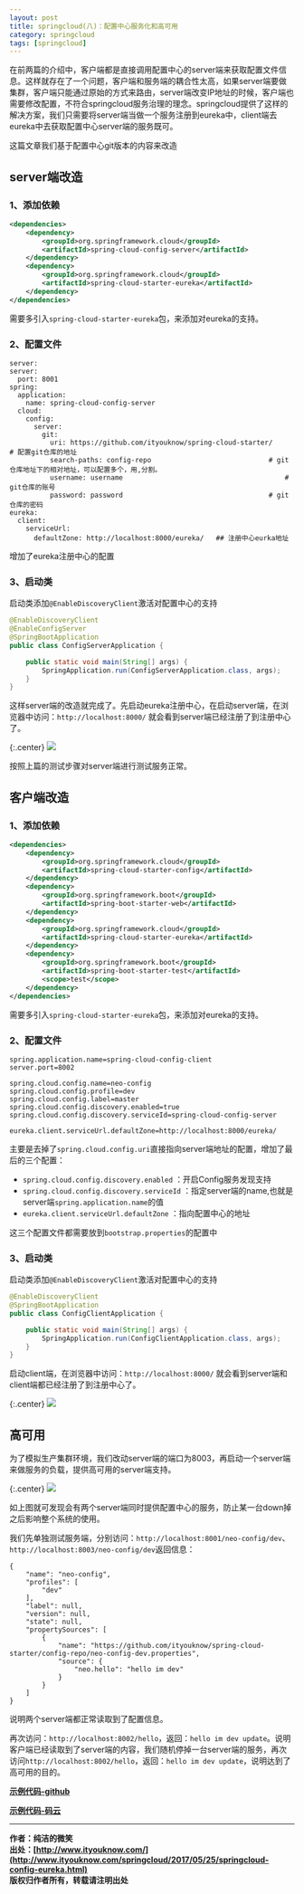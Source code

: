 ```yaml
---
layout: post
title: springcloud(八)：配置中心服务化和高可用
category: springcloud
tags: [springcloud]
---
```



在前两篇的介绍中，客户端都是直接调用配置中心的server端来获取配置文件信息。这样就存在了一个问题，客户端和服务端的耦合性太高，如果server端要做集群，客户端只能通过原始的方式来路由，server端改变IP地址的时候，客户端也需要修改配置，不符合springcloud服务治理的理念。springcloud提供了这样的解决方案，我们只需要将server端当做一个服务注册到eureka中，client端去eureka中去获取配置中心server端的服务既可。

这篇文章我们基于配置中心git版本的内容来改造


## server端改造

### 1、添加依赖

``` xml
<dependencies>
	<dependency>
		<groupId>org.springframework.cloud</groupId>
		<artifactId>spring-cloud-config-server</artifactId>
	</dependency>
	<dependency>
		<groupId>org.springframework.cloud</groupId>
		<artifactId>spring-cloud-starter-eureka</artifactId>
	</dependency>
</dependencies>
```

需要多引入```spring-cloud-starter-eureka```包，来添加对eureka的支持。

### 2、配置文件

``` properties
server:
server:
  port: 8001
spring:
  application:
    name: spring-cloud-config-server
  cloud:
    config:
      server:
        git:
          uri: https://github.com/ityouknow/spring-cloud-starter/     # 配置git仓库的地址
          search-paths: config-repo                             # git仓库地址下的相对地址，可以配置多个，用,分割。
          username: username                                        # git仓库的账号
          password: password                                    # git仓库的密码
eureka:
  client:
    serviceUrl:
      defaultZone: http://localhost:8000/eureka/   ## 注册中心eurka地址
```

增加了eureka注册中心的配置

### 3、启动类

启动类添加```@EnableDiscoveryClient```激活对配置中心的支持

``` java
@EnableDiscoveryClient
@EnableConfigServer
@SpringBootApplication
public class ConfigServerApplication {

	public static void main(String[] args) {
		SpringApplication.run(ConfigServerApplication.class, args);
	}
}
```

这样server端的改造就完成了。先启动eureka注册中心，在启动server端，在浏览器中访问：```http://localhost:8000/``` 就会看到server端已经注册了到注册中心了。

{:.center}
![](http://www.ityouknow.com/assets/images/2017/springcloud/eureka-config01.jpg)


按照上篇的测试步骤对server端进行测试服务正常。


## 客户端改造


### 1、添加依赖

``` xml
<dependencies>
	<dependency>
		<groupId>org.springframework.cloud</groupId>
		<artifactId>spring-cloud-starter-config</artifactId>
	</dependency>
	<dependency>
		<groupId>org.springframework.boot</groupId>
		<artifactId>spring-boot-starter-web</artifactId>
	</dependency>
	<dependency>
		<groupId>org.springframework.cloud</groupId>
		<artifactId>spring-cloud-starter-eureka</artifactId>
	</dependency>
	<dependency>
		<groupId>org.springframework.boot</groupId>
		<artifactId>spring-boot-starter-test</artifactId>
		<scope>test</scope>
	</dependency>
</dependencies>
```

需要多引入```spring-cloud-starter-eureka```包，来添加对eureka的支持。

### 2、配置文件

``` properties
spring.application.name=spring-cloud-config-client
server.port=8002

spring.cloud.config.name=neo-config
spring.cloud.config.profile=dev
spring.cloud.config.label=master
spring.cloud.config.discovery.enabled=true
spring.cloud.config.discovery.serviceId=spring-cloud-config-server

eureka.client.serviceUrl.defaultZone=http://localhost:8000/eureka/
```

主要是去掉了```spring.cloud.config.uri```直接指向server端地址的配置，增加了最后的三个配置：

- ```spring.cloud.config.discovery.enabled``` ：开启Config服务发现支持
- ```spring.cloud.config.discovery.serviceId``` ：指定server端的name,也就是server端```spring.application.name```的值
- ```eureka.client.serviceUrl.defaultZone``` ：指向配置中心的地址

这三个配置文件都需要放到```bootstrap.properties```的配置中

### 3、启动类

启动类添加```@EnableDiscoveryClient```激活对配置中心的支持

``` java
@EnableDiscoveryClient
@SpringBootApplication
public class ConfigClientApplication {

	public static void main(String[] args) {
		SpringApplication.run(ConfigClientApplication.class, args);
	}
}
```

启动client端，在浏览器中访问：```http://localhost:8000/``` 就会看到server端和client端都已经注册了到注册中心了。

{:.center}
![](http://www.ityouknow.com/assets/images/2017/springcloud/eureka-config02.jpg)


## 高可用

为了模拟生产集群环境，我们改动server端的端口为8003，再启动一个server端来做服务的负载，提供高可用的server端支持。

{:.center}
![](http://www.ityouknow.com/assets/images/2017/springcloud/eureka-config03.jpg)

如上图就可发现会有两个server端同时提供配置中心的服务，防止某一台down掉之后影响整个系统的使用。

我们先单独测试服务端，分别访问：```http://localhost:8001/neo-config/dev```、```http://localhost:8003/neo-config/dev```返回信息：

```
{
    "name": "neo-config", 
    "profiles": [
        "dev"
    ], 
    "label": null, 
    "version": null, 
    "state": null, 
    "propertySources": [
        {
            "name": "https://github.com/ityouknow/spring-cloud-starter/config-repo/neo-config-dev.properties", 
            "source": {
                "neo.hello": "hello im dev"
            }
        }
    ]
}
```

说明两个server端都正常读取到了配置信息。

再次访问：```http://localhost:8002/hello```，返回：```hello im dev update```。说明客户端已经读取到了server端的内容，我们随机停掉一台server端的服务，再次访问```http://localhost:8002/hello```，返回：```hello im dev update```，说明达到了高可用的目的。


**[示例代码-github](https://github.com/ityouknow/spring-cloud-examples)**

**[示例代码-码云](https://gitee.com/ityouknow/spring-cloud-examples)**

-------------
**作者：纯洁的微笑**  
**出处：[http://www.ityouknow.com/](http://www.ityouknow.com/springcloud/2017/05/25/springcloud-config-eureka.html)**      
**版权归作者所有，转载请注明出处** 
